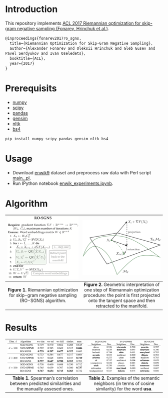 # Introduction

This repository implements [ACL 2017 Riemannian optimization for skip-gram negative sampling (Fonarev, Hrinchuk et al.)](https://arxiv.org/pdf/1704.08059.pdf).
```
@inproceedings{fonarev2017ro_sgns,
  title={Riemannian Optimization for Skip-Gram Negative Sampling},
  author={Alexander Fonarev and Oleksii Hrinchuk and Gleb Gusev and Pavel Serdyukov and Ivan Oseledets},
  booktitle={ACL},
  year={2017}
}
```

# Prerequisits

- [numpy](http://www.numpy.org)
- [scipy](https://www.scipy.org)
- [pandas](https://pandas.pydata.org)
- [gensim](https://radimrehurek.com/gensim/)
- [nltk](https://www.nltk.org)
- [bs4](https://www.crummy.com/software/BeautifulSoup/bs4/doc/)

```
pip install numpy scipy pandas gensim nltk bs4 
```

# Usage

- Download [enwik9](http://mattmahoney.net/dc/enwik9.zip) dataset and preprocess raw data with Perl script [main_.pl](main_.pl). 
- Run IPython notebook [enwik_experiments.ipynb](enwik_experiments.ipynb).

# Algorithm

|![algorithm](/img/algorithm.png) | ![geometric](/img/ro.png)
|:---:|:---:|
|**Figure 1.** Riemannian optimization for skip-gram negative sampling (RO-SGNS) algorithm. | **Figure 2.** Geometric interpretation of one step of Riemannain optimization procedure: the point is first projected onto the tangent space and then retracted to the manifold.|

# Results

|![corr](/img/corr_results.png) | ![neighbors](/img/neighbors_results.png)
|:---:|:---:|
|**Table 1.** Spearman’s correlation between predicted similarities and the manually assesed ones. | **Table 2.** Examples of the semantic neighbors (in terms of cosine similarity) for the word <b>usa</b>.|
